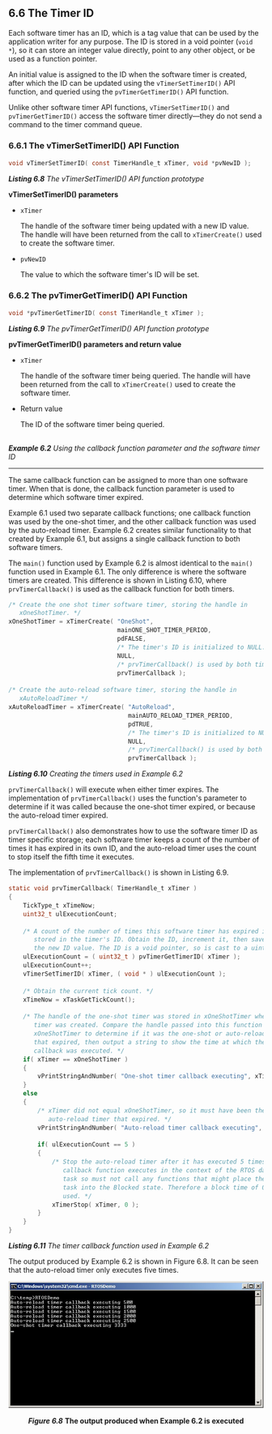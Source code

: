 ## 6.6 The Timer ID

Each software timer has an ID, which is a tag value that can be used by
the application writer for any purpose. The ID is stored in a void
pointer (`void *`), so it can store an integer value directly, point to any
other object, or be used as a function pointer.

An initial value is assigned to the ID when the software timer is
created, after which the ID can be updated using the `vTimerSetTimerID()`
API function, and queried using the `pvTimerGetTimerID()` API function.

Unlike other software timer API functions, `vTimerSetTimerID()` and
`pvTimerGetTimerID()` access the software timer directly—they do not send
a command to the timer command queue.


### 6.6.1 The vTimerSetTimerID() API Function


<a name="list6.8" title="Listing 6.8 The vTimerSetTimerID() API function prototype"></a>

```c
void vTimerSetTimerID( const TimerHandle_t xTimer, void *pvNewID );
```
***Listing 6.8*** *The vTimerSetTimerID() API function prototype*


**vTimerSetTimerID() parameters**

- `xTimer`

  The handle of the software timer being updated with a new ID value.
  The handle will have been returned from the call to `xTimerCreate()` used
  to create the software timer.

- `pvNewID`

  The value to which the software timer's ID will be set.


### 6.6.2 The pvTimerGetTimerID() API Function


<a name="list6.9" title="Listing 6.9 The pvTimerGetTimerID() API function prototype"></a>

```c
void *pvTimerGetTimerID( const TimerHandle_t xTimer );
```
***Listing 6.9*** *The pvTimerGetTimerID() API function prototype*


**pvTimerGetTimerID() parameters and return value**

- `xTimer`

  The handle of the software timer being queried. The handle will have
  been returned from the call to `xTimerCreate()` used to create the
  software timer.

- Return value

  The ID of the software timer being queried.


<a name="example6.2" title="Example 6.2 Using the callback function parameter and the software timer ID"></a>
---
***Example 6.2*** *Using the callback function parameter and the software timer ID*

---

The same callback function can be assigned to more than one software
timer. When that is done, the callback function parameter is used to
determine which software timer expired.

Example 6.1 used two separate callback functions; one callback function
was used by the one-shot timer, and the other callback function was used
by the auto-reload timer. Example 6.2 creates similar functionality to
that created by Example 6.1, but assigns a single callback function to
both software timers.

The `main()` function used by Example 6.2 is almost identical to the `main()`
function used in Example 6.1. The only difference is where the software
timers are created. This difference is shown in Listing 6.10, where
`prvTimerCallback()` is used as the callback function for both timers.


<a name="list6.10" title="Listing 6.10 Creating the timers used in Example 6.2"></a>

```c
/* Create the one shot timer software timer, storing the handle in
   xOneShotTimer. */
xOneShotTimer = xTimerCreate( "OneShot",
                              mainONE_SHOT_TIMER_PERIOD,
                              pdFALSE,
                              /* The timer's ID is initialized to NULL. */
                              NULL,
                              /* prvTimerCallback() is used by both timers. */
                              prvTimerCallback );

/* Create the auto-reload software timer, storing the handle in
   xAutoReloadTimer */
xAutoReloadTimer = xTimerCreate( "AutoReload",
                                 mainAUTO_RELOAD_TIMER_PERIOD,
                                 pdTRUE,
                                 /* The timer's ID is initialized to NULL. */
                                 NULL,
                                 /* prvTimerCallback() is used by both timers. */
                                 prvTimerCallback );
```
***Listing 6.10*** *Creating the timers used in Example 6.2*

`prvTimerCallback()` will execute when either timer expires. The
implementation of `prvTimerCallback()` uses the function's parameter to
determine if it was called because the one-shot timer expired, or
because the auto-reload timer expired.

`prvTimerCallback()` also demonstrates how to use the software timer ID as
timer specific storage; each software timer keeps a count of the number
of times it has expired in its own ID, and the auto-reload timer uses
the count to stop itself the fifth time it executes.

The implementation of `prvTimerCallback()` is shown in Listing 6.9.


<a name="list6.11" title="Listing 6.11 The timer callback function used in Example 6.2"></a>

```c
static void prvTimerCallback( TimerHandle_t xTimer )
{
    TickType_t xTimeNow;
    uint32_t ulExecutionCount;

    /* A count of the number of times this software timer has expired is
       stored in the timer's ID. Obtain the ID, increment it, then save it as
       the new ID value. The ID is a void pointer, so is cast to a uint32_t. */
    ulExecutionCount = ( uint32_t ) pvTimerGetTimerID( xTimer );
    ulExecutionCount++;
    vTimerSetTimerID( xTimer, ( void * ) ulExecutionCount );

    /* Obtain the current tick count. */
    xTimeNow = xTaskGetTickCount();

    /* The handle of the one-shot timer was stored in xOneShotTimer when the
       timer was created. Compare the handle passed into this function with
       xOneShotTimer to determine if it was the one-shot or auto-reload timer
       that expired, then output a string to show the time at which the
       callback was executed. */
    if( xTimer == xOneShotTimer )
    {
        vPrintStringAndNumber( "One-shot timer callback executing", xTimeNow );
    }
    else
    {
        /* xTimer did not equal xOneShotTimer, so it must have been the
           auto-reload timer that expired. */
        vPrintStringAndNumber( "Auto-reload timer callback executing", xTimeNow);

        if( ulExecutionCount == 5 )
        {
            /* Stop the auto-reload timer after it has executed 5 times. This
               callback function executes in the context of the RTOS daemon
               task so must not call any functions that might place the daemon
               task into the Blocked state. Therefore a block time of 0 is
               used. */
            xTimerStop( xTimer, 0 );
        }
    }
}
```
***Listing 6.11*** *The timer callback function used in Example 6.2*


The output produced by Example 6.2 is shown in Figure 6.8. It can be seen
that the auto-reload timer only executes five times.


<a name="fig6.8" title="Figure 6.8 The output produced when Example 6.2 is executed"></a>

<div align="center">
<img src="../media/image45.jpg" alt="Figure 6.8 *The output produced when Example 6.2 is executed*"/>

***Figure 6.8*** **The output produced when Example 6.2 is executed**
</div>